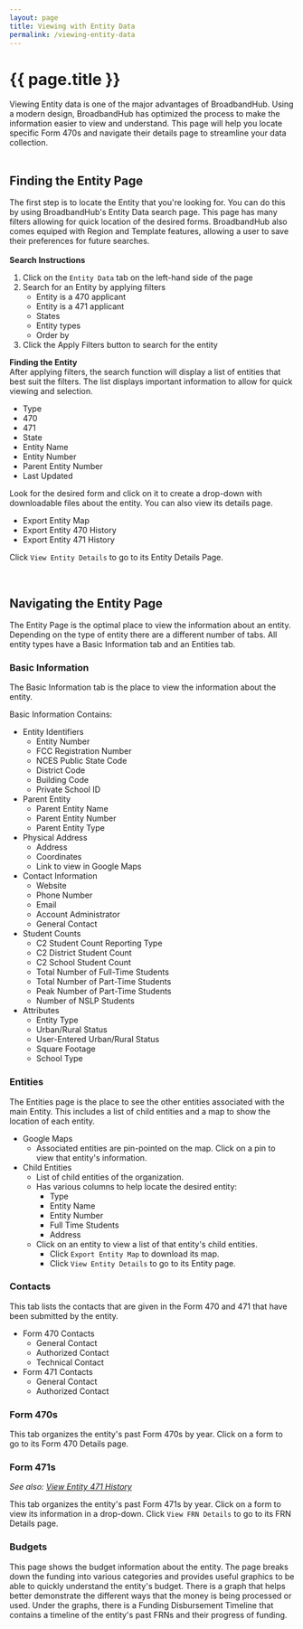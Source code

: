 ```yaml
---
layout: page
title: Viewing with Entity Data
permalink: /viewing-entity-data
---
```


# {{ page.title }}
Viewing Entity data is one of the major advantages of BroadbandHub. Using a modern design, BroadbandHub has optimized the process to make the information easier to view and understand. This page will help you locate specific Form 470s and navigate their details page to streamline your data collection.\
<br>

## Finding the Entity Page
The first step is to locate the Entity that you're looking for. You can do this by using BroadbandHub's Entity Data search page. This page has many filters allowing for quick location of the desired forms. BroadbandHub also comes equiped with Region and Template features, allowing a user to save their preferences for future searches.\
<br>
**Search Instructions**
1. Click on the `Entity Data` tab on the left-hand side of the page
2. Search for an Entity by applying filters
    - Entity is a 470 applicant
    - Entity is a 471 applicant
    - States
    - Entity types
    - Order by
3. Click the Apply Filters button to search for the entity

**Finding the Entity**\
After applying filters, the search function will display a list of entities that best suit the filters.
The list displays important information to allow for quick viewing and selection.
- Type
- 470
- 471
- State
- Entity Name
- Entity Number
- Parent Entity Number
- Last Updated

Look for the desired form and click on it to create a drop-down with downloadable files about the entity. You can also view its details page.
- Export Entity Map
- Export Entity 470 History
- Export Entity 471 History

Click `View Entity Details` to go to its Entity Details Page.

<br>

## Navigating the Entity Page
The Entity Page is the optimal place to view the information about an entity. 
Depending on the type of entity there are a different number of tabs. All entity types have a Basic Information tab and an Entities tab.

### Basic Information
The Basic Information tab is the place to view the information about the entity. 

Basic Information Contains:
- Entity Identifiers
    - Entity Number
    - FCC Registration Number
    - NCES Public State Code
    - District Code
    - Building Code
    - Private School ID
- Parent Entity
    - Parent Entity Name
    - Parent Entity Number
    - Parent Entity Type
- Physical Address
    - Address
    - Coordinates
    - Link to view in Google Maps
- Contact Information
    - Website
    - Phone Number
    - Email
    - Account Administrator
    - General Contact
- Student Counts
    - C2 Student Count Reporting Type
    - C2 District Student Count
    - C2 School Student Count
    - Total Number of Full-Time Students
    - Total Number of Part-Time Students
    - Peak Number of Part-Time Students
    - Number of NSLP Students
- Attributes
    - Entity Type
    - Urban/Rural Status
    - User-Entered Urban/Rural Status
    - Square Footage
    - School Type

### Entities
The Entities page is the place to see the other entities associated with the main Entity. This includes a list of child entities and a map to show the location of each entity.

- Google Maps
    - Associated entities are pin-pointed on the map. Click on a pin to view that entity's information.
- Child Entities
    - List of child entities of the organization.
    - Has various columns to help locate the desired entity:
        - Type
        - Entity Name
        - Entity Number
        - Full Time Students
        - Address
    - Click on an entity to view a list of that entity's child entities.
        - Click `Export Entity Map` to download its map.
        - Click `View Entity Details` to go to its Entity page.
    
### Contacts
This tab lists the contacts that are given in the Form 470 and 471 that have been submitted by the entity.
- Form 470 Contacts
    - General Contact
    - Authorized Contact
    - Technical Contact
- Form 471 Contacts
    - General Contact
    - Authorized Contact

### Form 470s
This tab organizes the entity's past Form 470s by year. Click on a form to go to its Form 470 Details page.

### Form 471s
*See also: [View Entity 471 History](https://help.broadbandhub.us/view-entity-471-history#viewing-471-data)*

This tab organizes the entity's past Form 471s by year. Click on a form to view its information in a drop-down. Click `View FRN Details` to go to its FRN Details page.

### Budgets
This page shows the budget information about the entity. The page breaks down the funding into various categories and provides useful graphics to be able to quickly understand the entity's budget. There is a graph that helps better demonstrate the different ways that the money is being processed or used. Under the graphs, there is a Funding Disbursement Timeline that contains a timeline of the entity's past FRNs and their progress of funding. 

